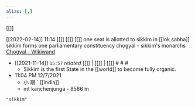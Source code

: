 ```yaml
---
alias: [,]
---
```

[[]]

[[2022-02-14]] 11:14 [[]] [[]] [[]]
one seat is allotted to sikkim in [[lok sabha]]
sikkim forms one parliamentary constituency
chogyal - sikkim's monarchs [Chogyal - Wikiwand](https://www.wikiwand.com/en/Chogyal)

- [[2021-11-14]]  `15:57` _related_ [[]] | [[]] | [[]] # # #
	- Sikkim is the first State in the [[world]] to become fully organic.
- 11:04 PM 12/7/2021
	- 小 跟  ˋ [[india]]
	- mt kanchenjunga - 8586 m
```query
"sikkim"
```